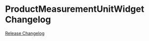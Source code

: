 # ProductMeasurementUnitWidget Changelog

[Release Changelog](https://github.com/spryker/product-measurement-unit-widget/releases)
